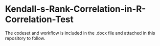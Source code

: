 # Kendall-s-Rank-Correlation-in-R-Correlation-Test

The codeset and workflow is included in the .docx file and attached in this repository to follow.
